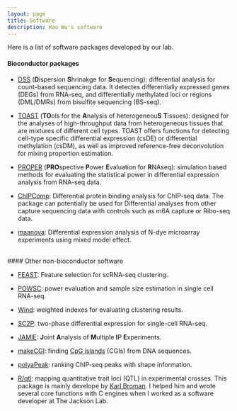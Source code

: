 ```yaml
---
layout: page
title: Software
description: Hao Wu's software 
---
```


Here is a list of software packages developed by our lab. 
<br>

#### Bioconductor packages 

- [DSS](http://www.bioconductor.org/packages/release/bioc/html/DSS.html) (**D**ispersion **S**hrinakge for **S**equencing): differential analysis for count-based sequencing data. It detectes differentially expressed genes (DEGs) from RNA-seq, and differentially methylated loci or regions (DML/DMRs) from bisulfite sequencing (BS-seq). 

- [TOAST](http://www.bioconductor.org/packages/devel/bioc/html/TOAST.html) (**TO**ols for the **A**nalysis of heterogeneou**S** **T**issues): designed for the analyses of high-throughput data from heterogeneous tissues that are mixtures of different cell types. TOAST offers functions for detecting cell-type specific differential expression (csDE) or differential methylation (csDM), as well as improved reference-free deconvolution for mixing proportion estimation. 

- [PROPER](https://bioconductor.org/packages/release/bioc/html/PROPER.html) (**PRO**spective **P**ower **E**valuation for **R**NAseq): simulation based methods for evaluating the statistical power in differential expression analysis from RNA-seq data. 

- [ChIPComp](https://bioconductor.org/packages/release/bioc/html/ChIPComp.html): Differential protein binding analysis for ChIP-seq data. The package can potentially be used for Differential analyses from other capture sequencing data with controls such as m6A capture or Ribo-seq data. 
- [maanova](https://bioconductor.org/packages/release/bioc/html/maanova.html): Differential expression analysis of N-dye microarray experiments using mixed model effect. 

<br>
#### Other non-bioconductor software

- [FEAST](https://github.com/suke18/FEAST): Feature selection for scRNA-seq clustering.

- [POWSC](https://github.com/suke18/POWSC): power evaluation and sample size estimation in single cell RNA-seq. 

- [Wind](https://github.com/haowulab/Wind): weighted indexes for evaluating clustering results. 

- [SC2P](https://github.com/haowulab/SC2P): two-phase differential expression for single-cell RNA-seq.

- [JAMIE](http://www.biostat.jhsph.edu/~hji/jamie/): **J**oint **A**nalysis of **M**ultiple **I**P **E**xperiments.

- [makeCGI](../software/makeCGI/index.html): finding [CpG islands](http://en.wikipedia.org/wiki/CpG_island) (CGIs) from DNA sequences.

- [polyaPeak](../software/polyaPeak.html): ranking ChIP-seq peaks with shape information.


- [R/qtl](http://www.rqtl.org): mapping quantitative trait loci (QTL) in experimental crosses. This package is mainly develope by [Karl Broman](https://kbroman.org). I helped him and wrote several core functions with C engines when I worked as a software developer at The Jackson Lab. 
